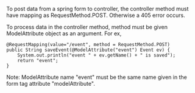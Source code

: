 To post data from a spring form to controller, the controller method must have mapping as RequestMethod.POST. Otherwise a 405 error occurs.

To process data in the controller method, method must be given ModelAttribute object as an argument. For ex,

	@RequestMapping(value="/event", method = RequestMethod.POST)
	public String saveEvent(@ModelAttribute("event") Event ev) {
		System.out.println("event " + ev.getName() + " is saved");
		return "event";
	}

Note: ModelAttribute name "event" must be the same name given in the form tag attribute "modelAttribute".

	